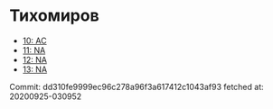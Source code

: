 # Тихомиров
- [10: AC](10.md)
- [11: NA](11.md)
- [12: NA](12.md)
- [13: NA](13.md)

Commit: dd310fe9999ec96c278a96f3a617412c1043af93
 fetched at: 20200925-030952
